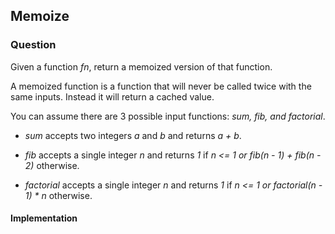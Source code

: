 ## Memoize

### Question

Given a function *fn*, return a memoized version of that function.

A memoized function is a function that will never be called twice with the same inputs. Instead it will return a cached value.

You can assume there are 3 possible input functions: *sum, fib, and factorial*.

- *sum* accepts two integers *a* and *b* and returns *a + b*.
    
- *fib* accepts a single integer *n* and returns *1* if *n <= 1 or fib(n - 1) + fib(n - 2)* otherwise.

- *factorial* accepts a single integer *n* and returns *1* if *n <= 1 or factorial(n - 1) * n* otherwise.

#### Implementation


